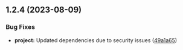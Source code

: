 ## 1.2.4 (2023-08-09)


### Bug Fixes

* **project:** Updated dependencies due to security issues ([49a1a65](https://github.com/gitex-flow/gitex-flow-vscode/commits/49a1a65b46bddab09a578ff030e8abc7ac4542af))




